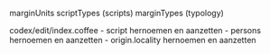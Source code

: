 marginUnits
	scriptTypes (scripts)
	marginTypes (typology)


codex/edit/index.coffee
	- script hernoemen en aanzetten
	- persons hernoemen en aanzetten
	- origin.locality hernoemen en aanzetten